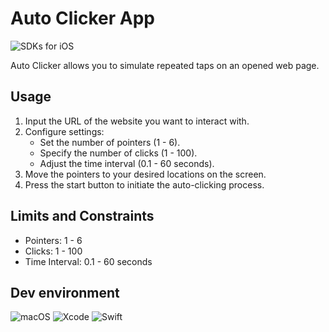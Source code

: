 # Auto Clicker App

![SDKs for iOS](https://img.shields.io/badge/SDKs%20for%20iOS-16%2B-orange)

Auto Clicker allows you to simulate repeated taps on an opened web page.

## Usage

1. Input the URL of the website you want to interact with.
2. Configure settings:
   - Set the number of pointers (1 - 6).
   - Specify the number of clicks (1 - 100).
   - Adjust the time interval (0.1 - 60 seconds).
3. Move the pointers to your desired locations on the screen.
4. Press the start button to initiate the auto-clicking process.

## Limits and Constraints

- Pointers: 1 - 6
- Clicks: 1 - 100
- Time Interval: 0.1 - 60 seconds

## Dev environment

![macOS](https://img.shields.io/badge/macOS-14.2-green) ![Xcode](https://img.shields.io/badge/Xcode-15.0-blue) ![Swift](https://img.shields.io/badge/Swift-5.9-red)
